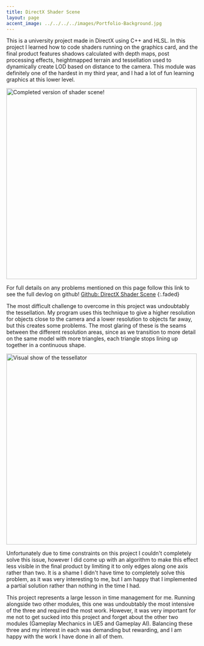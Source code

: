 ```yaml
---
title: DirectX Shader Scene
layout: page
accent_image: ../../../../images/Portfolio-Background.jpg
---
```


This is a university project made in DirectX using C++ and HLSL. In this project I learned how to code shaders running on the graphics card, and the final product features shadows calculated with depth maps, post processing effects, heightmapped terrain and tessellation used to dynamically create LOD based on distance to the camera. This module was definitely one of the hardest in my third year, and I had a lot of fun learning graphics at this lower level.

<img src="../../../../images/Shader-Scene/Shader-Scene-Complete.png" alt="Completed version of shader scene!" width="500" height=auto>

For full details on any problems mentioned on this page follow this link to see the full devlog on github! [Github: DirectX Shader Scene](https://github.com/dippy2214/Custom-Shaders-Scene)
{:.faded}

The most difficult challenge to overcome in this project was undoubtably the tessellation. My program uses this technique to give a higher resolution for objects close to the camera and a lower resolution to objects far away, but this creates some problems. The most glaring of these is the seams between the different resolution areas, since as we transition to more detail on the same model with more triangles, each triangle stops lining up together in a continuous shape.

<img src="../../../../images/Shader-Scene/Tessellation.png" alt="Visual show of the tessellator" width="500" height=auto>

Unfortunately due to time constraints on this project I couldn't completely solve this issue, however I did come up with an algorithm to make this effect less visible in the final product by limiting it to only edges along one axis rather than two. It is a shame I didn't have time to completely solve this problem, as it was very interesting to me, but I am happy that I implemented a partial solution rather than nothing in the time I had. 

This project represents a large lesson in time management for me. Running alongside two other modules, this one was undoubtably the most intensive of the three and required the most work. However, it was very important for me not to get sucked into this project and forget about the other two modules (Gameplay Mechanics in UE5 and Gameplay AI). Balancing these three and my interest in each was demanding but rewarding, and I am happy with the work I have done in all of them.